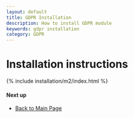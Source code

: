 ```yaml
---
layout: default
title: GDPR Installation
description: How to install GDPR module
keywords: gdpr installation
category: GDPR
---
```


# Installation instructions

{% include installation/m2/index.html %}

#### Next up

 -  [Back to Main Page](../)
